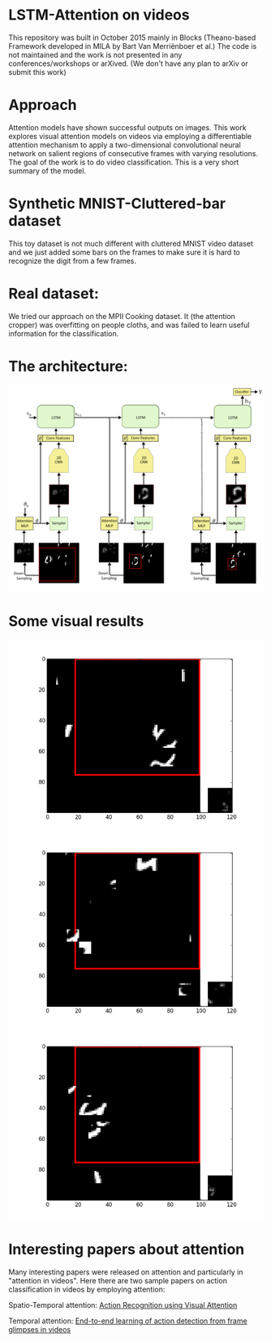 # LSTM-Attention on videos
This repository was built in October 2015 mainly in Blocks (Theano-based Framework developed in MILA by Bart Van Merriënboer et al.)
The code is not maintained and the work is not presented in any conferences/workshops or arXived. (We don't have any plan to arXiv or submit this work)

# Approach
Attention models have shown successful outputs on images. This work explores visual attention models on videos via employing a differentiable attention mechanism to apply a two-dimensional convolutional neural network on salient regions of consecutive frames with varying resolutions.
The goal of the work is to do video classification. This is a very short summary of the model.

# Synthetic MNIST-Cluttered-bar dataset
This toy dataset is not much different with cluttered MNIST video dataset and we just added some bars on the frames to make sure it is hard to recognize the digit from a few frames.

# Real dataset:
We tried our approach on the MPII Cooking dataset. It (the attention cropper) was overfitting on people cloths, and was failed to learn useful information for the classification.

# The architecture:
![alt text](img/2d_attention.png)

# Some visual results
![alt text](img/sample_1.gif)
![alt text](img/sample_2.gif)
![alt text](img/sample_3.gif)

# Interesting papers about attention
Many interesting papers were released on attention and particularly in "attention in videos". 
Here there are two sample papers on action classification in videos by employing attention:

Spatio-Temporal attention:
[Action Recognition using Visual Attention](https://arxiv.org/abs/1511.04119)

Temporal attention:
[End-to-end learning of action detection from frame glimpses in videos](https://www.cv-foundation.org/openaccess/content_cvpr_2016/papers/Yeung_End-To-End_Learning_of_CVPR_2016_paper.pdf)
 
